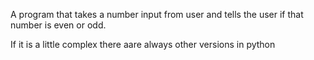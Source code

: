 A program that takes a number input from user and tells the user if that number is even or odd.

If it is a little complex there aare always other versions in python

